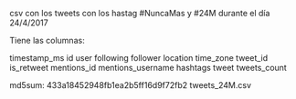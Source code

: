 
csv con los tweets con los hastag #NuncaMas y #24M durante el día 24/4/2017

Tiene las columnas:

timestamp_ms
id
user
following
follower
location
time_zone
tweet_id
is_retweet
mentions_id
mentions_username
hashtags
tweet
tweets_count

md5sum: 433a18452948fb1ea2b5ff16d9f72fb2  tweets_24M.csv
